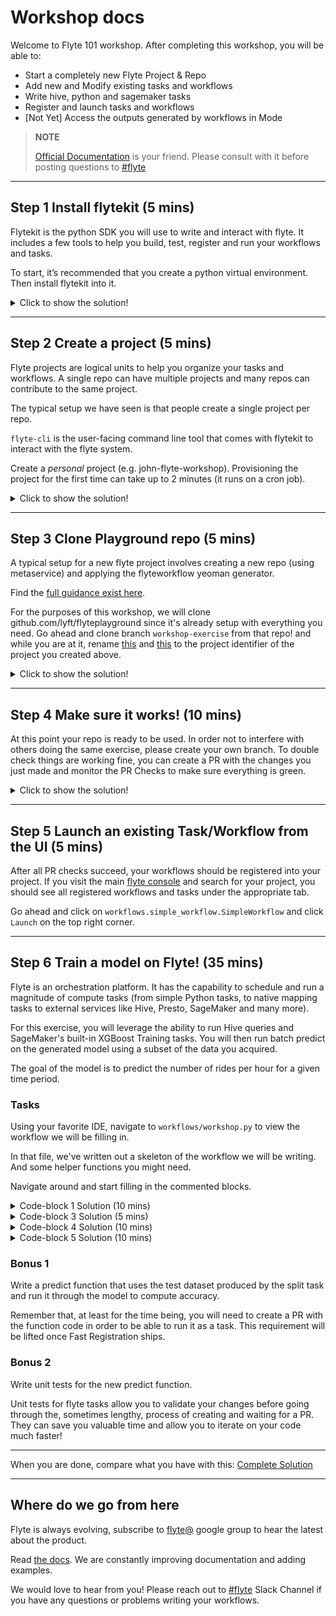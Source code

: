 Workshop docs
=============

Welcome to Flyte 101 workshop. After completing this workshop, you will be able to:
- Start a completely new Flyte Project & Repo
- Add new and Modify existing tasks and workflows
- Write hive, python and sagemaker tasks
- Register and launch tasks and workflows
- [Not Yet] Access the outputs generated by workflows in Mode

> **NOTE**
>
>[Official Documentation](https://docs.lyft.net/eng/flyte/index.html) is your friend. Please consult with it before posting questions to [#flyte](https://join.slack.com/share/zt-ilb4zzrb-ZU5aOiQgJBLYXwrv21G_sg)

-------------------------------
## Step 1 Install flytekit (5 mins)

Flytekit is the python SDK you will use to write and interact with flyte. It includes a few tools to help you build, test, register and run your workflows and tasks.

To start, it’s recommended that you create a python virtual environment. Then install flytekit into it.

<details>
  <summary>Click to show the solution!</summary>

  ```
  pip install virtualenvwrapper
  mkvirtualenv --python=python3 flyte-101
  pip install flytekit
  flyte-cli setup-config --host flyte.lyft.net
  ```
</details>

------------------------------

## Step 2 Create a project (5 mins)

Flyte projects are logical units to help you organize your tasks and workflows. A single repo can have multiple projects and many repos can contribute to the same project.

The typical setup we have seen is that people create a single project per repo.

```flyte-cli``` is the user-facing command line tool that comes with flytekit to interact with the flyte system.

Create a _personal_ project (e.g. john-flyte-workshop). Provisioning the project for the first time can take up to 2 minutes (it runs on a cron job).

<details>
  <summary>Click to show the solution!</summary>

  ```
  flyte-cli register-project --name "Jon's Workshop" --identifier flyte-workshop-john --description "My workshop solution"
  ```
</details>

-----------------------------

## Step 3 Clone Playground repo (5 mins)

A typical setup for a new flyte project involves creating a new repo (using metaservice) and applying the flyteworkflow yeoman generator.

Find the [full guidance exist here](https://docs.lyft.net/eng/flyte/flyte2/user/getting_started_at_lyft/setting_up.html).

For the purposes of this workshop, we will clone github.com/lyft/flyteplayground since it's already setup with everything you need.
Go ahead and clone branch `workshop-exercise` from that repo! and while you are at it, rename [this](https://github.com/lyft/flyteplayground/blob/4f6133e996e42c8c7a429993d9f225af7d59d57a/Makefile#L65) and [this](https://github.com/lyft/flyteplayground/blob/4f6133e996e42c8c7a429993d9f225af7d59d57a/Makefile#L10) to the project identifier of the project you created above.

<details>
  <summary>Click to show the solution!</summary>

  ```
  git clone --branch workshop-exercise git@github.com:lyft/flyteplayground
  cd flyteplayground
  ```
</details>

-----------------------------

## Step 4 Make sure it works! (10 mins)

At this point your repo is ready to be used. In order not to interfere with others doing the same exercise, please create your own branch. To double check things are working fine, you can create a PR with the changes you just made and monitor the PR Checks to make sure everything is green.

<details>
  <summary>Click to show the solution!</summary>

  ```
  git checkout -b "my-branch-101"
  git add -A
  git commit -m "My first Flyte Workflow"
  git push
  echo "Visit the URL in the logs to create the PR. Do not merge it."
  ```
</details>

-----------------------------

## Step 5 Launch an existing Task/Workflow from the UI (5 mins)

After all PR checks succeed, your workflows should be registered into your project.
If you visit the main [flyte console](https://flyte.lyft.net/console) and search for your project, you should see all registered workflows and tasks under the appropriate tab.

Go ahead and click on `workflows.simple_workflow.SimpleWorkflow` and click `Launch` on the top right corner.

-----------------------------

## Step 6 Train a model on Flyte! (35 mins)

Flyte is an orchestration platform. It has the capability to schedule and run a magnitude of compute tasks (from simple Python tasks, to native mapping tasks to external services like Hive, Presto, SageMaker and many more).

For this exercise, you will leverage the ability to run Hive queries and SageMaker's built-in XGBoost Training tasks. You will then run batch predict on the generated model using a subset of the data you acquired.

The goal of the model is to predict the number of rides per hour for a given time period.

### Tasks
Using your favorite IDE, navigate to `workflows/workshop.py` to view the workflow we will be filling in.

In that file, we've written out a skeleton of the workflow we will be writing. And some helper functions you might need.

Navigate around and start filling in the commented blocks.

<details>
  <summary>Code-block 1 Solution (10 mins)</summary>

  ```
  schema = Types.Schema([
      ("time", Types.Datetime),
      ("requests", Types.Integer)
  ])

  airport_requests = SdkPrestoTask(
      task_inputs=inputs(start=Types.Datetime, end=Types.Datetime, city=Types.String),
      statement="""SELECT date_trunc('hour',requested_at) as time
                        ,COUNT() as requests
                  FROM city.fact_airport_rides
                  WHERE ds between '{{ .Inputs.start }}' and '{{ .Inputs.end }}'
                    AND airport_code='{{ .Inputs.city }}'
                  GROUP BY 1
                  ORDER BY 1""",
      output_schema=schema,
      routing_group="adhoc",
      catalog="hive",
      schema="city",
      discoverable=True,
      discovery_version="1.0"
  )
  ```
</details>

<details>
  <summary>Code-block 3 Solution (5 mins)</summary>

  ```
  # Train, Validation, Test
  SPLIT_RATIOS = [0.6, 0.3, 0.1]

  train_test_split_task = SdkTask.fetch(project="flyteplayground", domain="development",
                                        name="workflows.workshop.train_test_split_task",
                                        version="239ad82130e8d556f7480055b71feaad37d8d08a")
  ```
</details>

<details>
  <summary>Code-block 4 Solution (10 mins)</summary>

  ```
  # Defining the values of some hyperparameters, which will be used by the TrainingJob
  # these hyper-parameters are commonly used by the XGboost algorithm. Here we bootstrap them with some default Values
  # Usually the default values are selected or "tuned - refer to next section"
  xgboost_hyperparameters = {
      "num_round": "100",
      "base_score": "0.5",
      "booster": "gbtree",
      "csv_weights": "0",
      "dsplit": "row",
      "grow_policy": "depthwise",
      "lambda_bias": "0.0",
      "max_bin": "256",
      "normalize_type": "tree",
      "objective": "reg:linear",
      "one_drop": "0",
      # "prob_buffer_row": "1.0",
      "process_type": "default",
      "refresh_leaf": "1",
      "sample_type": "uniform",
      "scale_pos_weight": "1.0",
      "silent": "0",
      "skip_drop": "0.0",
      "tree_method": "auto",
      "tweedie_variance_power": "1.5",
      "updater": "grow_colmaker,prune",
  }

  # Here we define the actual algorithm (XGBOOST) and version of the algorithm to use
  alg_spec = training_job_models.AlgorithmSpecification(
      input_mode=training_job_models.InputMode.FILE,
      algorithm_name=training_job_models.AlgorithmName.XGBOOST,
      algorithm_version="0.90",
      input_content_type=training_job_models.InputContentType.TEXT_CSV,
  )

  # Finally lets use Flytekit plugin called SdkBuiltinAlgorithmTrainingJobTask, to create a task that wraps the algorithm.
  # This task does not really have a user-defined function as the actual algorithm is pre-defined in Sagemaker.
  # But, this task still has the same set of properties like any other FlyteTask
  # - Caching
  # - Resource specification
  # - versioning etc
  xgboost_train_task = built_in_training_job_task.SdkBuiltinAlgorithmTrainingJobTask(
      training_job_resource_config=training_job_models.TrainingJobResourceConfig(
          instance_type="ml.m4.xlarge",
          instance_count=1,
          volume_size_in_gb=25,
      ),
      algorithm_specification=alg_spec,
      cache_version='blah9',
      cacheable=True,
  )
  ```
</details>

<details>
  <summary>Code-block 5 Solution (10 mins)</summary>

  ```
  @workflow_class
  class RideCountPredictor(object):
      start_time = Input(Types.Datetime, default=datetime(year=2020, month=10, day=1, tzinfo=pytz.utc))
      end_time = Input(Types.Datetime, default=datetime(year=2020, month=10, day=10, tzinfo=pytz.utc))
      city = Input(Types.String, default='LAX', help="Enter city or region to train on")
      seed = Input(Types.Integer, default=8, help="Seed to use for data splitting")
      data_task = airport_requests(start=start_time, end=end_time, city=city)
      train_test_split_data = train_test_split_task(input_data=data_task.outputs.results, seed=seed, split=SPLIT_RATIOS)
      train_data = transform_parquet_to_csv(input_parquet=train_test_split_data.outputs.train)
      validation_data = transform_parquet_to_csv(input_parquet=train_test_split_data.outputs.validation)
      test_data = transform_parquet_to_csv(input_parquet=train_test_split_data.outputs.test)
      model_task = xgboost_train_task(train=train_data.outputs.output_csv,
                                      validation=validation_data.outputs.output_csv,
                                      static_hyperparameters=xgboost_hyperparameters)

      model = Output(model_task.outputs.model, sdk_type=Types.Blob)
  ```
</details>

### Bonus 1
Write a predict function that uses the test dataset produced by the split task and run it through the model to compute accuracy.

Remember that, at least for the time being, you will need to create a PR with the function code in order to be able to run it as a task. This requirement will be lifted once Fast Registration ships.

### Bonus 2
Write unit tests for the new predict function.

Unit tests for flyte tasks allow you to validate your changes before going through the, sometimes lengthy, process of creating and waiting for a PR. They can save you valuable time and allow you to iterate on your code much faster!

-----------------------------

When you are done, compare what you have with this:
[Complete Solution](https://github.com/lyft/flyteplayground/blob/workshop/workflows/workshop.py)

-----------------------------

## Where do we go from here

Flyte is always evolving, subscribe to [flyte@](https://groups.google.com/a/lyft.com/g/flyte) google group to hear the latest about the product.

Read [the docs](https://docs.lyft.net/eng/flyte/index.html). We are constantly improving documentation and adding examples.

We would love to hear from you! Please reach out to [#flyte](https://join.slack.com/share/zt-ilb4zzrb-ZU5aOiQgJBLYXwrv21G_sg) Slack Channel if you have any questions or problems writing your workflows.
